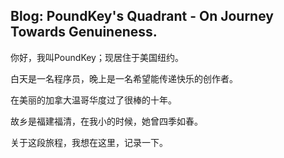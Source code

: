 ## Blog: PoundKey's Quadrant - On Journey Towards Genuineness.

你好，我叫PoundKey；现居住于美国纽约。

白天是一名程序员，晚上是一名希望能传递快乐的创作者。

在美丽的加拿大温哥华度过了很棒的十年。

故乡是福建福清，在我小的时候，她曾四季如春。

关于这段旅程，我想在这里，记录一下。